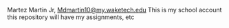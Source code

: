Martez Martin Jr, Mdmartin10@my.waketech.edu
This is my school account
this repository will have my assignments, etc
